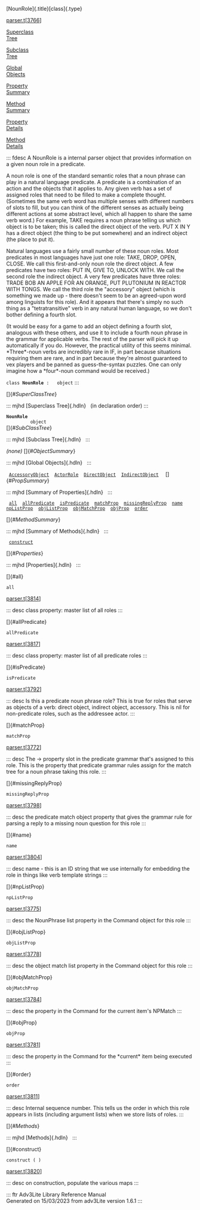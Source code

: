 [NounRole]{.title}[class]{.type}

[parser.t](../file/parser.t.html)\[[3766](../source/parser.t.html#3766)\]

[Superclass\
Tree](#_SuperClassTree_)

[Subclass\
Tree](#_SubClassTree_)

[Global\
Objects](#_ObjectSummary_)

[Property\
Summary](#_PropSummary_)

[Method\
Summary](#_MethodSummary_)

[Property\
Details](#_Properties_)

[Method\
Details](#_Methods_)

::: fdesc
A NounRole is a internal parser object that provides information on a
given noun role in a predicate.

A noun role is one of the standard semantic roles that a noun phrase can
play in a natural language predicate. A predicate is a combination of an
action and the objects that it applies to. Any given verb has a set of
assigned roles that need to be filled to make a complete thought.
(Sometimes the same verb word has multiple senses with different numbers
of slots to fill, but you can think of the different senses as actually
being different actions at some abstract level, which all happen to
share the same verb word.) For example, TAKE requires a noun phrase
telling us which object is to be taken; this is called the direct object
of the verb. PUT X IN Y has a direct object (the thing to be put
somewhere) and an indirect object (the place to put it).

Natural languages use a fairly small number of these noun roles. Most
predicates in most languages have just one role: TAKE, DROP, OPEN,
CLOSE. We call this first-and-only noun role the direct object. A few
predicates have two roles: PUT IN, GIVE TO, UNLOCK WITH. We call the
second role the indirect object. A very few predicates have three roles:
TRADE BOB AN APPLE FOR AN ORANGE, PUT PLUTONIUM IN REACTOR WITH TONGS.
We call the third role the \"accessory\" object (which is something we
made up - there doesn\'t seem to be an agreed-upon word among linguists
for this role). And it appears that there\'s simply no such thing as a
\"tetratransitive\" verb in any natural human language, so we don\'t
bother defining a fourth slot.

(It would be easy for a game to add an object defining a fourth slot,
analogous with these others, and use it to include a fourth noun phrase
in the grammar for applicable verbs. The rest of the parser will pick it
up automatically if you do. However, the practical utility of this seems
minimal. \*Three\*-noun verbs are incredibly rare in IF, in part because
situations requiring them are rare, and in part because they\'re almost
guaranteed to vex players and be panned as guess-the-syntax puzzles. One
can only imagine how a \*four\*-noun command would be received.)

`class `**`NounRole`**` :   object`
:::

[]{#_SuperClassTree_}

::: mjhd
[Superclass Tree]{.hdln}   (in declaration order)
:::

**`NounRole`**\
`         object`\
[]{#_SubClassTree_}

::: mjhd
[Subclass Tree]{.hdln}  
:::

*(none)* []{#_ObjectSummary_}

::: mjhd
[Global Objects]{.hdln}  
:::

` `[`AccessoryObject`](../object/AccessoryObject.html)`  `[`ActorRole`](../object/ActorRole.html)`  `[`DirectObject`](../object/DirectObject.html)`  `[`IndirectObject`](../object/IndirectObject.html)`  `
[]{#_PropSummary_}

::: mjhd
[Summary of Properties]{.hdln}  
:::

` `[`all`](#all)`  `[`allPredicate`](#allPredicate)`  `[`isPredicate`](#isPredicate)`  `[`matchProp`](#matchProp)`  `[`missingReplyProp`](#missingReplyProp)`  `[`name`](#name)`  `[`npListProp`](#npListProp)`  `[`objListProp`](#objListProp)`  `[`objMatchProp`](#objMatchProp)`  `[`objProp`](#objProp)`  `[`order`](#order)`  `

[]{#_MethodSummary_}

::: mjhd
[Summary of Methods]{.hdln}  
:::

` `[`construct`](#construct)`  `

[]{#_Properties_}

::: mjhd
[Properties]{.hdln}  
:::

[]{#all}

`all`

[parser.t](../file/parser.t.html)\[[3814](../source/parser.t.html#3814)\]

::: desc
class property: master list of all roles
:::

[]{#allPredicate}

`allPredicate`

[parser.t](../file/parser.t.html)\[[3817](../source/parser.t.html#3817)\]

::: desc
class property: master list of all predicate roles
:::

[]{#isPredicate}

`isPredicate`

[parser.t](../file/parser.t.html)\[[3792](../source/parser.t.html#3792)\]

::: desc
Is this a predicate noun phrase role? This is true for roles that serve
as objects of a verb: direct object, indirect object, accessory. This is
nil for non-predicate roles, such as the addressee actor.
:::

[]{#matchProp}

`matchProp`

[parser.t](../file/parser.t.html)\[[3772](../source/parser.t.html#3772)\]

::: desc
The -\> property slot in the predicate grammar that\'s assigned to this
role. This is the property that predicate grammar rules assign for the
match tree for a noun phrase taking this role.
:::

[]{#missingReplyProp}

`missingReplyProp`

[parser.t](../file/parser.t.html)\[[3798](../source/parser.t.html#3798)\]

::: desc
the predicate match object property that gives the grammar rule for
parsing a reply to a missing noun question for this role
:::

[]{#name}

`name`

[parser.t](../file/parser.t.html)\[[3804](../source/parser.t.html#3804)\]

::: desc
name - this is an ID string that we use internally for embedding the
role in things like verb template strings
:::

[]{#npListProp}

`npListProp`

[parser.t](../file/parser.t.html)\[[3775](../source/parser.t.html#3775)\]

::: desc
the NounPhrase list property in the Command object for this role
:::

[]{#objListProp}

`objListProp`

[parser.t](../file/parser.t.html)\[[3778](../source/parser.t.html#3778)\]

::: desc
the object match list property in the Command object for this role
:::

[]{#objMatchProp}

`objMatchProp`

[parser.t](../file/parser.t.html)\[[3784](../source/parser.t.html#3784)\]

::: desc
the property in the Command for the current item\'s NPMatch
:::

[]{#objProp}

`objProp`

[parser.t](../file/parser.t.html)\[[3781](../source/parser.t.html#3781)\]

::: desc
the property in the Command for the \*current\* item being executed
:::

[]{#order}

`order`

[parser.t](../file/parser.t.html)\[[3811](../source/parser.t.html#3811)\]

::: desc
Internal sequence number. This tells us the order in which this role
appears in lists (including argument lists) when we store lists of
roles.
:::

[]{#_Methods_}

::: mjhd
[Methods]{.hdln}  
:::

[]{#construct}

`construct ( )`

[parser.t](../file/parser.t.html)\[[3820](../source/parser.t.html#3820)\]

::: desc
on construction, populate the various maps
:::

::: ftr
Adv3Lite Library Reference Manual\
Generated on 15/03/2023 from adv3Lite version 1.6.1
:::
